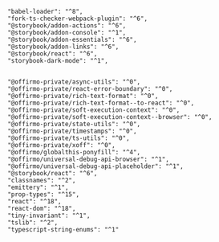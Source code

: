 		"babel-loader": "^8",
		"fork-ts-checker-webpack-plugin": "^6",
		"@storybook/addon-actions": "^6",
		"@storybook/addon-console": "^1",
		"@storybook/addon-essentials": "^6",
		"@storybook/addon-links": "^6",
		"@storybook/react": "^6",
		"storybook-dark-mode": "^1",


		"@offirmo-private/async-utils": "^0",
		"@offirmo-private/react-error-boundary": "^0",
		"@offirmo-private/rich-text-format": "^0",
		"@offirmo-private/rich-text-format--to-react": "^0",
		"@offirmo-private/soft-execution-context": "^0",
		"@offirmo-private/soft-execution-context--browser": "^0",
		"@offirmo-private/state-utils": "^0",
		"@offirmo-private/timestamps": "^0",
		"@offirmo-private/ts-utils": "^0",
		"@offirmo-private/xoff": "^0",
		"@offirmo/globalthis-ponyfill": "^4",
		"@offirmo/universal-debug-api-browser": "^1",
		"@offirmo/universal-debug-api-placeholder": "^1",
		"@storybook/react": "^6",
		"classnames": "^2",
		"emittery": "^1",
		"prop-types": "^15",
		"react": "^18",
		"react-dom": "^18",
		"tiny-invariant": "^1",
		"tslib": "^2",
		"typescript-string-enums": "^1"
